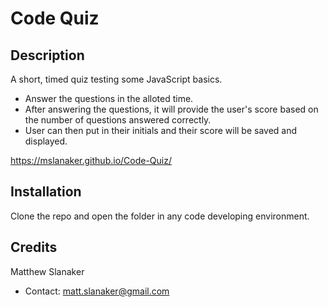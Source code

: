 # Code Quiz
## Description
A short, timed quiz testing some JavaScript basics.
- Answer the questions in the alloted time.
- After answering the questions, it will provide the user's score based on the number of questions answered correctly.
- User can then put in their initials and their score will be saved and displayed.

https://mslanaker.github.io/Code-Quiz/

## Installation
Clone the repo and open the folder in any code developing environment.
## Credits
Matthew Slanaker
- Contact: matt.slanaker@gmail.com
